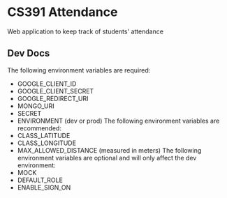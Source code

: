 # CS391 Attendance

Web application to keep track of students' attendance

## Dev Docs

The following environment variables are required:
- GOOGLE_CLIENT_ID
- GOOGLE_CLIENT_SECRET
- GOOGLE_REDIRECT_URI
- MONGO_URI
- SECRET
- ENVIRONMENT (dev or prod)
The following environment variables are recommended:
- CLASS_LATITUDE
- CLASS_LONGITUDE
- MAX_ALLOWED_DISTANCE (measured in meters)
The following environment variables are optional and will only affect the dev environment:
- MOCK
- DEFAULT_ROLE
- ENABLE_SIGN_ON
